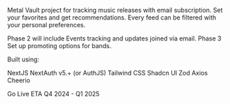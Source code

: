 Metal Vault project for tracking music releases with email subscription. Set your favorites and get recommendations. Every feed can be filtered with your personal preferences. 

Phase 2 will include Events tracking and updates joined via email.
Phase 3 Set up promoting options for bands.

Built using: 

NextJS
NextAuth v5.+ (or AuthJS)
Tailwind CSS
Shadcn UI
Zod
Axios
Cheerio

Go Live ETA Q4 2024 - Q1 2025